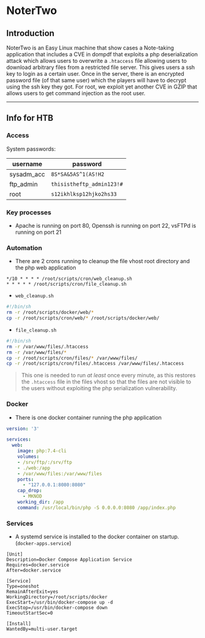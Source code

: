 # NoterTwo 

## Introduction

NoterTwo is an Easy Linux machine that show cases a Note-taking application that includes a CVE in dompdf that exploits a php deserialization attack which allows  users to overwrite a `.htaccess` file allowing users to download arbitrary files from a restricted file server. This gives users a ssh key to login as a certain user. Once in the server, there is an encrypted password file (of that same user) which the players will have to decrypt using the ssh key they got. For root, we exploit yet another CVE in GZIP that allows users to get command injection as the root user. 

---

## Info for HTB

### Access

System passwords:

| username   | password                  |
| ---------- | ------------------------- |
| sysadm_acc | `8S*SA&5AS^1(AS!H2`       |
| ftp_admin  | `thisistheftp_admin123!#` |
| root       | `s12ikhlksp12hjko2hs33`   |


### Key processes

- Apache is running on port 80, Openssh is running on port 22, vsFTPd is running on port 21

### Automation

- There are 2 crons running to cleanup the file vhost root directory and the php web application

```
*/10 * * * * /root/scripts/cron/web_cleanup.sh
* * * * * /root/scripts/cron/file_cleanup.sh
```

- `web_cleanup.sh`

```bash
#!/bin/sh
rm -r /root/scripts/docker/web/*
cp -r /root/scripts/cron/web/* /root/scripts/docker/web/

```

- `file_cleanup.sh`

```bash
#!/bin/sh
rm -r /var/www/files/.htaccess
rm -r /var/www/files/*
cp -r /root/scripts/cron/files/* /var/www/files/
cp -r /root/scripts/cron/files/.htaccess /var/www/files/.htaccess

```

> This one is needed to run *at least* once every minute, as this restores the `.htaccess` file in the files vhost so that the files are not visible to the users without exploiting the php serialization vulnerability.

### Docker

- There is one docker container running the php application

```yml
version: '3'

services:
  web:
    image: php:7.4-cli
    volumes:
    - /srv/ftp/:/srv/ftp
    - ./web:/app
    - /var/www/files:/var/www/files
    ports:
      - "127.0.0.1:8080:8080"
    cap_drop:
      - MKNOD
    working_dir: /app
    command: /usr/local/bin/php -S 0.0.0.0:8080 /app/index.php

```

### Services

- A systemd service is installed to the docker container on startup. (`docker-apps.service`)

```service
[Unit]
Description=Docker Compose Application Service
Requires=docker.service
After=docker.service

[Service]
Type=oneshot
RemainAfterExit=yes
WorkingDirectory=/root/scripts/docker
ExecStart=/usr/bin/docker-compose up -d
ExecStop=/usr/bin/docker-compose down
TimeoutStartSec=0

[Install]
WantedBy=multi-user.target
```